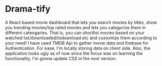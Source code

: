 <h1>Drama-tify</h1>
A React based movie dashboard that lets you search movies by titles, show you trending movies/top rated movies and lets you 
categorize them in different cateogaries. That is, you can shortlist movies based on your watched list/downloaded/todownload etc and customize them according to your need! I have used TMDB Api to gather movie data and firebase for Authentication. 
For ease, I'm locally storing data on client side. 
Also, the application looks ugly as of now since the focus was on learning the functionality, I'm gonna update CSS in the next version. 
